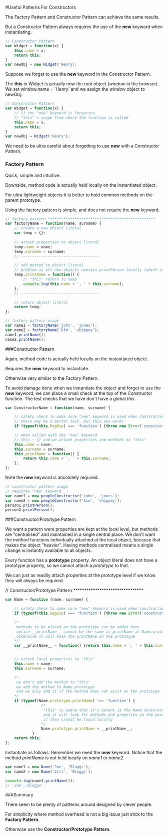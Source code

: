 #Useful Patterns For Constructors

The Factory Pattern and Constructor Pattern can achieve the same results.

But a Constructor Pattern always requires the use of the **new** keyword when instantiating.

```javascript
// Constructor Pattern
var Widget = function(x) {
	this.name = x;
	return this;
}
var newObj = new Widget('Henry);
```

Suppose we forget to use the **new** keyword in the Constructor Pattern.

The **this** in Widget is actually now the root object (*window* in the browser). We set window.name = 'Henry' and we assign the *window* object to newObj. 

```javascript
// Constructor Pattern
var Widget = function(x) {
	// if the "new" keyword is forgotten
	// "this" = scope from where the function is called 	
	this.name = x;
	return this;
}
var newObj = Widget('Henry');
```

We need to be ultra careful about forgetting to use **new** with a Constructor Pattern.


### Factory Pattern

Quick, simple and intuitive.

Downside, method code is actually held locally on the instantiated object.

For ultra lightweight objects it is better to hold common methods on the parent prototype. 

Using the factory pattern is simple, and does not require the **new** keyword.


```javascript
// factory pattern ************************************************
var factoryName = function(name, surname) {
	// create a new object literal
	var temp = {};
	
	// attach properties to object literal
	temp.name = name;	
	temp.surname = surname;
	// -----------------------------------

	// add method to object literal
	// problem is all new objects contain printPerson locally (which is redundant)
	temp.printName = function() {
		// "this" refers to temp
		console.log(this.name + ', ' + this.surname);
	};
	// -----------------------------------	

	// return object literal
	return temp;
};
```


```javascript
// factory pattern usage
var name1 = factoryName('john', 'jones');
var name2 = factoryName('kim', 'shippey');
name1.printName();
name2.printName();
```

###Constructor Pattern

Again, method code is actually held locally on the instantiated object.

Requires the **new** keyword to instantiate.

Otherwise very similar to the Factory Pattern.

To avoid damage done when we instantiate the object and forget to use the **new** keyword, we can place a small check at the top of the Constructor function. The test checks that we have don't have a global *this*.

```javascript
var ConstructorName = function(name, surname) {

	// safety check to make sure "new" keyword is used when ConstructorName is called	
	// there may be a better test, but this one works 
	if (typeof(this.RegExp) === 'function') {throw new Error('constructor Name called without "new" keyword');}

	// when called with the "new" keyword
	// this ~ {} and we attach properties and methods to "this"
	this.name = name;
	this.surname = surname;
	this.printName = function() {
		return this.name + ', ' + this.surname;
	};
};
```

Note the **new** keyword is absolutely required.

```javascript
// constructor pattern usage
// requires "new" keyword
var name1 = new peopleConstructor('john', 'jones');
var name2 = new peopleConstructor('kim', 'shippey');
person1.printPerson();
person2.printPerson();
```

###Constructor/Prototype Pattern

We want a pattern were properties are kept at the local level, but methods are "centralised" and maintained in a single central place. We don't want the method functions individually attached at the local object, because that makes the object "heavier". Having methods centralised means a single change is instantly available to all objects.  

Every function has a **prototype** property. An object literal does not have a prototype property, so we cannot attach a *prototype* to that.

We can just as readily attach properties at the prototype level if we know they will always be required.


// Constructor/Prototype Pattern ********************************


```javascript
var Name = function (name, surname) {

	// safety check to make sure "new" keyword is used when constructor Name is called	
	if (typeof(this.RegExp) === 'function') {throw new Error('constructor Name called without "new" keyword');}

	/*	
	 methods to be placed on the prototype can be added here
	 notice __printName__ cannot be the same as printName in Name.prototype.printName
	 otherwise it will mask the printName on the prototype
	*/	
	var __printName__ = function() {return this.name + ', ' + this.surname;};


	// attach local properties to "this"
	this.name = name;
	this.surname = surname;

	/*	
 	 we don't add the method to "this"
	 we add the method to Name.prototype
	 and we only add it if the method does not exist on the prototype
	*/    
	if (typeof(Name.prototype.printName) !== 'function') {
				/*				
				 "this" is aware that it's parent is the Name constructor
				 and it will look for methods and propeties on the parent
				 if they cannot be found locally
				*/                
				Name.prototype.printName = __printName__;
            }
	return this;
};
```

Instantiate as follows. Remember we need the **new** keyword. Notice that the method *printName* is not held locally on *name1* or *name2*.

```javascript
var name1 = new Name('Joe', 'Bloggs');
var name2 = new Name('Jill', 'Bloggs');

console.log(name1.printName());
// 'Joe','Bloggs'
```
###Summary

There seem to be plenty of patterns around designed by clever people. 

For simplicity where method overhead is not a big issue just stick to the **Factory Pattern**.

Otherwise use the **Constructor/Prototype Pattern**. 
 







